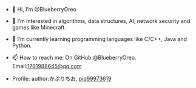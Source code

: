 - 👋 Hi, I’m @BlueberryOreo
- 👀 I’m interested in algorithms, data structures, AI, network security and games like Minecraft.
- 🌱 I’m currently learning programming languages like C/C++, Java and Python.
- 📫 How to reach me: On GitHub:@BlueberryOreo. Email:1761988645@qq.com

- Profile: author:かぷりちお, [pid99973619](https://www.pixiv.net/artworks/99973619)

<!---
BlueberryOreo/BlueberryOreo is a ✨ special ✨ repository because its `README.md` (this file) appears on your GitHub profile.
You can click the Preview link to take a look at your changes.
--->
